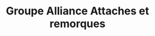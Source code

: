 ---
title: "Groupe Alliance Attaches et remorques"
url: /carignan/groupe-alliance-attaches-et-remorques/
shop: Anhänger
---